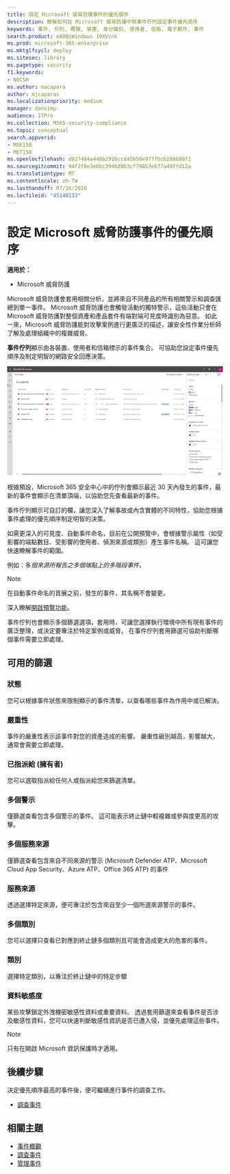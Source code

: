 ```yaml
---
title: 設定 Microsoft 威脅防護事件的優先順序
description: 瞭解如何在 Microsoft 威脅防護中依事件佇列設定事件優先順序
keywords: 事件, 佇列, 概覽, 裝置, 身分識別, 使用者, 信箱, 電子郵件, 事件
search.product: eADQiWindows 10XVcnh
ms.prod: microsoft-365-enterprise
ms.mktglfcycl: deploy
ms.sitesec: library
ms.pagetype: security
f1.keywords:
- NOCSH
ms.author: macapara
author: mjcaparas
ms.localizationpriority: medium
manager: dansimp
audience: ITPro
ms.collection: M365-security-compliance
ms.topic: conceptual
search.appverid:
- MOE150
- MET150
ms.openlocfilehash: d827484a440b291bccd45b58e977fbcb280680f2
ms.sourcegitcommit: 94f2f8e3e6bc3946d8b3cf798b3eb77a49ffd12a
ms.translationtype: MT
ms.contentlocale: zh-TW
ms.lasthandoff: 07/16/2020
ms.locfileid: "45148133"
---
```

# <a name="prioritize-incidents-in-microsoft-threat-protection"></a>設定 Microsoft 威脅防護事件的優先順序

**適用於：**
- Microsoft 威脅防護



Microsoft 威脅防護會套用相關分析，並將來自不同產品的所有相關警示和調查匯總到單一事件。 Microsoft 威脅防護也會觸發活動的獨特警示，這些活動只會在 Microsoft 威脅防護對整個資產和產品套件有端對端可見度時識別為惡意。 如此一來，Microsoft 威脅防護能對攻擊案例進行更廣泛的描述，讓安全性作業分析師了解及處理組織中的複雜威脅。


**事件佇列**顯示由各裝置、使用者和信箱標示的事件集合。 可協助您設定事件優先順序及制定明智的網路安全回應決策。


![事件佇列的影像](../../media/incidents-queue.png) 

根據預設，Microsoft 365 安全中心中的佇列會顯示最近 30 天內發生的事件，最新的事件會顯示在清單頂端，以協助您先查看最新的事件。

事件佇列顯示可自訂的欄，讓您深入了解事故或內含實體的不同特性，協助您根據事件處理的優先順序制定明智的決策。

如需更深入的可見度、自動事件命名，目前在公開預覽中，會根據警示屬性（如受影響的端點數目、受影響的使用者、偵測來源或類別）產生事件名稱。 這可讓您快速瞭解事件的範圍。

例如：多*個來源所報告之多個端點上的多階段事件。*

> [!NOTE]
> 在自動事件命名的首展之前，發生的事件，其名稱不會變更。

深入瞭解[開啟預覽功能](preview.md#turn-on-preview-features)。

事件佇列也會顯示多個篩選選項，套用時，可讓您選擇執行環境中所有現有事件的廣泛整理，或決定要專注於特定案例或威脅。 在事件佇列套用篩選可協助判斷哪個事件需要立即處理。 

## <a name="available-filters"></a>可用的篩選

### <a name="status"></a>狀態
您可以根據事件狀態來限制顯示的事件清單，以查看哪些事件為作用中或已解決。

### <a name="severity"></a>嚴重性
事件的嚴重性表示該事件對您的資產造成的影響。 嚴重性級別越高，影響越大，通常會需要立即處理。 

### <a name="assigned-to-owner"></a>已指派給 (擁有者)
您可以選取指派給任何人或指派給您來篩選清單。

### <a name="multiple-alerts"></a>多個警示 
僅篩選查看包含多個警示的事件。 這可能表示終止鏈中較複雜或參與度更高的攻擊。 


### <a name="multiple-service-sources"></a>多個服務來源 
僅篩選查看包含來自不同來源的警示 (Microsoft Defender ATP、Microsoft Cloud App Security、Azure ATP、Office 365 ATP) 的事件
### <a name="service-sources"></a>服務來源
透過選擇特定來源，便可專注於包含來自至少一個所選來源警示的事件。 

### <a name="multiple-categories"></a>多個類別 
您可以選擇只查看已對應到終止鏈多個類別且可能會造成更大的危害的事件。 

### <a name="categories"></a>類別
選擇特定類別，以專注於終止鏈中的特定步驟

### <a name="data-sensitivity"></a>資料敏感度
某些攻擊鎖定外洩機密敏感性資料或重要資料。 透過套用篩選來查看事件是否涉及敏感性資料，您可以快速判斷敏感性資訊是否已遭入侵，並優先處理這些事件。

>[!NOTE]
>只有在開啟 Microsoft 資訊保護時才適用。


## <a name="next-steps"></a>後續步驟
決定優先順序最高的事件後，便可繼續進行事件的調查工作。
- [調查事件](investigate-incidents.md)


## <a name="related-topics"></a>相關主題
- [事件概觀](incidents-overview.md)
- [調查事件](investigate-incidents.md)
- [管理事件](manage-incidents.md)
